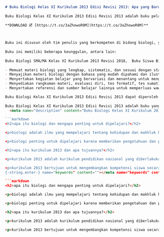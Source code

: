 ```markdown 
# Buku Biologi Kelas XI Kurikulum 2013 Edisi Revisi 2013: Apa yang Baru dan Bagaimana Cara Mendapatkannya?
  
Buku Biologi Kelas XI Kurikulum 2013 Edisi Revisi 2013 adalah buku pelajaran biologi yang diperuntukkan bagi siswa SMA/MA kelas XI yang mengikuti kurikulum 2013. Buku ini merupakan hasil revisi dari buku biologi sebelumnya yang telah disesuaikan dengan perkembangan ilmu pengetahuan dan teknologi terkini.
 
**DOWNLOAD 🗹 [https://t.co/3aZhowoR0M](https://t.co/3aZhowoR0M)**


  
Buku ini disusun oleh tim penulis yang berkompeten di bidang biologi, yaitu Irnaningtyas dan Yossa Istiadi. Buku ini juga telah melalui proses editing oleh Rengganis Rianingtyas dan Retno Widjajanti. Buku ini terdiri dari dua jilid, yaitu jilid 1 yang membahas materi biologi sel, genetika, evolusi, dan klasifikasi makhluk hidup; dan jilid 2 yang membahas materi biologi ekosistem, fisiologi tumbuhan, fisiologi hewan, dan reproduksi.
  
Buku ini memiliki beberapa keunggulan, antara lain:
 
Buku Biologi SMA/MA Kelas XI Kurikulum 2013 Revisi 2018,  Buku Siswa Biologi Untuk SMA/MA Kelas XI Edisi Revisi,  Buku Guru Biologi Untuk SMA/MA Kelas XI Edisi Revisi,  Buku Biologi Peminatan Matematika dan IPA Kelas XI Kurikulum 2013 Revisi 2018,  Buku Biologi Erlangga Untuk SMA/MA Kelas XI Kurikulum 2013 Revisi 2018,  Download Buku Biologi SMA/MA Kelas XI Kurikulum 2013 Edisi Revisi Gratis,  Harga Buku Biologi SMA/MA Kelas XI Kurikulum 2013 Edisi Revisi Terbaru,  Jual Buku Biologi SMA/MA Kelas XI Kurikulum 2013 Edisi Revisi Online,  Review Buku Biologi SMA/MA Kelas XI Kurikulum 2013 Edisi Revisi,  Ringkasan Materi Buku Biologi SMA/MA Kelas XI Kurikulum 2013 Edisi Revisi,  Soal dan Pembahasan Buku Biologi SMA/MA Kelas XI Kurikulum 2013 Edisi Revisi,  Rangkuman Bab Buku Biologi SMA/MA Kelas XI Kurikulum 2013 Edisi Revisi,  Latihan Ujian Buku Biologi SMA/MA Kelas XI Kurikulum 2013 Edisi Revisi,  Kunci Jawaban Buku Biologi SMA/MA Kelas XI Kurikulum 2013 Edisi Revisi,  Contoh Laporan Praktikum Buku Biologi SMA/MA Kelas XI Kurikulum 2013 Edisi Revisi,  Cara Belajar Efektif dengan Buku Biologi SMA/MA Kelas XI Kurikulum 2013 Edisi Revisi,  Tips Menghafal Konsep Buku Biologi SMA/MA Kelas XI Kurikulum 2013 Edisi Revisi,  Video Pembelajaran Buku Biologi SMA/MA Kelas XI Kurikulum 2013 Edisi Revisi,  Slide Presentasi Buku Biologi SMA/MA Kelas XI Kurikulum 2013 Edisi Revisi,  Mind Map Buku Biologi SMA/MA Kelas XI Kurikulum 2013 Edisi Revisi,  Skema Kerja Sama Antar Sel Buku Biologi SMA/MA Kelas XI Kurikulum 2013 Edisi Revisi,  Struktur dan Fungsi Sel Tumbuhan dan Hewan Buku Biologi SMA/MA Kelas XI Kurikulum 2013 Edisi Revisi,  Sistem Pencernaan Manusia Buku Biologi SMA/MA Kelas XI Kurikulum 2013 Edisi Revisi,  Sistem Peredaran Darah Manusia Buku Biologi SMA/MA Kelas XI Kurikulum 2013 Edisi Revisi,  Sistem Respirasi Manusia Buku Biologi SMA/MA Kelas XI Kurikulum 2013 Edisi Revisi,  Sistem Ekskresi Manusia Buku Biologi SMA/MA Kelas XI Kurikulum 2013 Edisi Revisi,  Sistem Saraf Manusia Buku Biologi SMA/MA Kelas XI Kurikulum 2013 Edisi Revisi,  Sistem Endokrin Manusia Buku Biologi SMA/MA Kelas XI Kurikulum 2013 Edisi Revisi,  Sistem Reproduksi Manusia Buku Biologi SMA/MA Kelas XI Kurikulum 2013 Edisi Revisi,  Sistem Imun Manusia Buku Biologi SMA/MA Kelas XI Kurikulum 2013 Edisi Revisi,  Genetika Dasar dan Penerapannya Buku Biologi SMA/MA Kelas XI Kurikulum 2013 Edisi Revisi,  Evolusi Makhluk Hidup dan Keanekaragaman Hayati Buku Biologi SMA/MA Kelas XI Kurikulum 2013 Edisi Revisi,  Ekosistem dan Interaksi Makhluk Hidup di Dalamnya Buku Biologi SMA/MA Kelas XI Kurikulum 2013 Edisi Revisi,  Perubahan Lingkungan dan Dampaknya terhadap Kehidupan Makhluk Hidup Buku Biologi SMA/MA Kelas XI Kurikulum 2013 Edisi Revisi,  Pencemaran Lingkungan dan Upaya Penanggulangannya Buku Biologi SMA/MA Kelas XI Kurikulum 2013 Edisi Revisi,  Konservasi Sumber Daya Alam dan Lingkungan Hidup Buku Biologi SMA/MA Kelas XI Kurikulum 2013 Edisi Revisi,  Teknologi Informasi dan Komunikasi dalam Bidang Biologi Buku Biologi SMA/MA Kelas XI Kurikulum 2013 Edisi Revisi,  Teknologi Pangan dalam Bidang Biologi Buku Biologi SMA/MA Kelas XI Kurikulum 2013 Edisi Revisi,  Teknologi Kesehatan dalam Bidang Biologi Buku Biologi SMA/MA Kelas XI Kurikulum 2013 Edisi Revisi,  Teknologi Pertanian dalam Bidang Biologi Buku Biologi SMA/MA Kelas XI Kurikulum 2013 Edisi Revisi,  Teknologi Lingkungan dalam Bidang Biologi Buku Biologi SMA/MA Kelas XI Kurikulum 2013 Edisi Revisi,  Teknobiologika dalam Bidang Biologi Buku Biologi SMA/MA Kelas XI Kurikulum 2013 Edisi Revisi,  Bioetika dalam Bidang Biologi Buku Biologi SMA/MA Kelas XI Kurikulum 2013 Edisi Revisi,  Biosains dalam Bidang Biologi Buku Biologi SMA/MA Kelas XI Kurikulum 2013 Edisi Revisi,  Biomimicry dalam Bidang Biologi Buku Biologi SMA/MA Kelas XI Kurikulum 2013 Edisi Revisi
 
- Memuat materi biologi yang lengkap, sistematis, dan sesuai dengan standar kompetensi lulusan kurikulum 2013.
- Menyajikan materi biologi dengan bahasa yang mudah dipahami dan ilustrasi yang menarik.
- Menyertakan kegiatan belajar yang bervariasi dan menantang untuk mengembangkan keterampilan berpikir kritis, kreatif, kolaboratif, dan komunikatif siswa.
- Menyediakan rangkuman materi, evaluasi diri, tes formatif, tes sumatif, dan tes remedial untuk mengukur pencapaian kompetensi siswa.
- Menyertakan referensi dan sumber belajar lainnya untuk memperluas wawasan siswa.

Buku Biologi Kelas XI Kurikulum 2013 Edisi Revisi 2013 dapat diperoleh secara gratis melalui situs web Kementerian Pendidikan, Kebudayaan, Riset, dan Teknologi (Kemendikbudristek) di alamat [http://psbsekolah.kemdikbud.go.id/kamaya/index.php?p=show\_detail&id=41821](http://psbsekolah.kemdikbud.go.id/kamaya/index.php?p=show_detail&id=41821). Buku ini juga dapat diunduh dalam format pdf melalui situs web [https://www.bospedia.com/2020/07/buku.k13.kelas.xi.sma.ma.html](https://www.bospedia.com/2020/07/buku.k13.kelas.xi.sma.ma.html).
  
Buku Biologi Kelas XI Kurikulum 2013 Edisi Revisi 2013 adalah buku yang wajib dimiliki oleh siswa SMA/MA kelas XI yang ingin belajar biologi dengan baik dan mendalam. Buku ini juga dapat menjadi sumber belajar yang bermanfaat bagi guru biologi, orang tua siswa, maupun masyarakat umum yang tertarik dengan biologi.
  <meta name="description" content="Buku Biologi Kelas XI Kurikulum 2013 Edisi Revisi 2013 adalah buku pelajaran biologi untuk SMA/MA kelas XI yang mengikuti kurikulum 2013. Buku ini dapat diperoleh secara gratis melalui situs web Kemendikbudristek atau diunduh dalam format pdf melalui situs web bospedia.com."> <meta name="keywords" content="buku biologi kelas xi kurikulum 2013 edisi revisi 2013,buku biologi sma kelas xi kurikulum 201

```markdown
<h2>apa itu biologi dan mengapa penting untuk dipelajari?</h2>

<p>biologi adalah ilmu yang mempelajari tentang kehidupan dan makhluk hidup, mulai dari tingkat molekuler hingga tingkat ekosistem. biologi mencakup berbagai cabang ilmu, seperti biologi sel, biologi molekuler, genetika, bioteknologi, mikrobiologi, botani, zoologi, ekologi, fisiologi, anatomi, embriologi, evolusi, taksonomi, dan lain-lain.</p>

<p>biologi penting untuk dipelajari karena memberikan pengetahuan dan pemahaman tentang diri kita sendiri dan makhluk hidup lainnya yang berinteraksi dengan kita. biologi juga membantu kita untuk mengatasi berbagai masalah yang berkaitan dengan kesehatan, lingkungan, pertanian, pangan, energi, industri, dan lain-lain. biologi juga menumbuhkan rasa kagum dan keingintahuan kita terhadap keajaiban alam dan keanekaragaman hayati.</p>

<h2>apa itu kurikulum 2013 dan apa tujuannya?</h2>

<p>kurikulum 2013 adalah kurikulum pendidikan nasional yang diberlakukan sejak tahun 2013 untuk jenjang pendidikan dasar dan menengah di indonesia. kurikulum 2013 merupakan hasil revisi dari kurikulum sebelumnya yang disebut kurikulum tingkat satuan pendidikan (ktsp).</p>

<p>kurikulum 2013 bertujuan untuk mengembangkan kompetensi siswa secara holistik dan integratif melalui pendekatan saintifik, tematik, dan kontekstual. kurikulum 2013 juga mengedepankan nilai-nilai karakter bangsa yang meliputi sikap spiritual, sikap sosial, pengetahuan, dan keterampilan. kurikulum 2013 juga menyesuaikan materi pembelajaran dengan perkembangan zaman dan tuntutan global.</p> 8cf37b1e13{-string.enter-}
{-string.enter-} name="keywords" content=""></meta name="keywords" content="buku biologi kelas xi kurikulum 2013 edisi revisi 2013,buku biologi sma kelas xi kurikulum 201

```markdown
<h2>apa itu biologi dan mengapa penting untuk dipelajari?</h2>

<p>biologi adalah ilmu yang mempelajari tentang kehidupan dan makhluk hidup, mulai dari tingkat molekuler hingga tingkat ekosistem. biologi mencakup berbagai cabang ilmu, seperti biologi sel, biologi molekuler, genetika, bioteknologi, mikrobiologi, botani, zoologi, ekologi, fisiologi, anatomi, embriologi, evolusi, taksonomi, dan lain-lain.</p>

<p>biologi penting untuk dipelajari karena memberikan pengetahuan dan pemahaman tentang diri kita sendiri dan makhluk hidup lainnya yang berinteraksi dengan kita. biologi juga membantu kita untuk mengatasi berbagai masalah yang berkaitan dengan kesehatan, lingkungan, pertanian, pangan, energi, industri, dan lain-lain. biologi juga menumbuhkan rasa kagum dan keingintahuan kita terhadap keajaiban alam dan keanekaragaman hayati.</p>

<h2>apa itu kurikulum 2013 dan apa tujuannya?</h2>

<p>kurikulum 2013 adalah kurikulum pendidikan nasional yang diberlakukan sejak tahun 2013 untuk jenjang pendidikan dasar dan menengah di indonesia. kurikulum 2013 merupakan hasil revisi dari kurikulum sebelumnya yang disebut kurikulum tingkat satuan pendidikan (ktsp).</p>

<p>kurikulum 2013 bertujuan untuk mengembangkan kompetensi siswa secara holistik dan integratif melalui pendekatan saintifik, tematik, dan kontekstual. kurikulum 2013 juga mengedepankan nilai-nilai karakter bangsa yang meliputi sikap spiritual, sikap sosial, pengetahuan, dan keterampilan. kurikulum 2013 ju